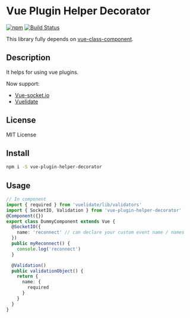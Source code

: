# Vue Plugin Helper Decorator

[![npm](https://img.shields.io/npm/v/vue-plugin-helper-decorator.svg)](https://www.npmjs.com/package/vue-plugin-helper-decorator)
[![Build Status](https://travis-ci.com/vip30/vue-plugin-helper-decorator.svg?branch=master)](https://travis-ci.com/vip30/vue-plugin-helper-decorator)

This library fully depends on [vue-class-component](https://github.com/vuejs/vue-class-component).

## Description

It helps for using vue plugins.

Now support:

* [Vue-socket.io](https://github.com/MetinSeylan/Vue-Socket.io)
* [Vuelidate](https://github.com/monterail/vuelidate)

## License

MIT License

## Install

```bash
npm i -S vue-plugin-helper-decorator
```

## Usage

```typescript
// In component
import { required } from 'vuelidate/lib/validators'
import { SocketIO, Validation } from 'vue-plugin-helper-decorator'
@Component({})
export class DummyComponent extends Vue {
  @SocketIO({
    name: 'reconnect' // can declare your custom event name / names
  })
  public myReconnect() {
    console.log('reconnect')
  }

  @Validation()
  public validationObject() {
    return {
      name: {
        required
      }
    }
  }
}
```
